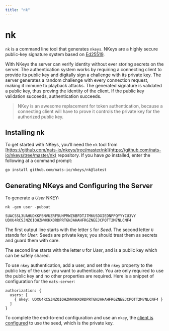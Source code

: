 ```yaml
---
title: "nk"
---
```

# nk

`nk` is a command line tool that generates `nkeys`. NKeys are a highly secure public-key signature system based on [Ed25519](https://ed25519.cr.yp.to/).

With NKeys the server can verify identity without ever storing secrets on the server. The authentication system works by requiring a connecting client to provide its public key and digitally sign a challenge with its private key. The server generates a random challenge with every connection request, making it immune to playback attacks. The generated signature is validated a public key, thus proving the identity of the client. If the public key validation succeeds, authentication succeeds.

> NKey is an awesome replacement for token authentication, because a connecting client will have to prove it controls the private key for the authorized public key.

## Installing nk

To get started with NKeys, you’ll need the `nk` tool from [https://github.com/nats-io/nkeys/tree/master/nk](https://github.com/nats-io/nkeys/tree/master/nk) repository. If you have _go_ installed, enter the following at a command prompt:

```bash
go install github.com/nats-io/nkeys/nk@latest
```

## Generating NKeys and Configuring the Server

To generate a _User_ NKEY:

```shell
nk -gen user -pubout
```
```text
SUACSSL3UAHUDXKFSNVUZRF5UHPMWZ6BFDTJ7M6USDXIEDNPPQYYYCU3VY
UDXU4RCSJNZOIQHZNWXHXORDPRTGNJAHAHFRGZNEEJCPQTT2M7NLCNF4
```

The first output line starts with the letter `S` for _Seed_. The second letter `U` stands for _User_. Seeds are private keys; you should treat them as secrets and guard them with care.

The second line starts with the letter `U` for _User_, and is a public key which can be safely shared.

To use `nkey` authentication, add a user, and set the `nkey` property to the public key of the user you want to authenticate. You are only required to use the public key and no other properties are required. Here is a snippet of configuration for the `nats-server`:

```
authorization: {
  users: [
    { nkey: UDXU4RCSJNZOIQHZNWXHXORDPRTGNJAHAHFRGZNEEJCPQTT2M7NLCNF4 }
  ]
}
```

To complete the end-to-end configuration and use an `nkey`, the [client is configured](https://docs.nats.io/running-a-nats-service/configuration/securing\_nats/auth\_intro/nkey\_auth#client-configuration) to use the seed, which is the private key.

